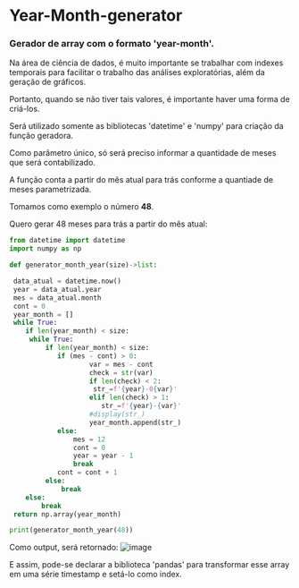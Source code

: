 # Year-Month-generator
### Gerador de array com o formato 'year-month'.

Na área de ciência de dados, é muito importante se trabalhar com indexes temporais para facilitar o trabalho das análises exploratórias, além da geração de gráficos.

Portanto, quando se não tiver tais valores, é importante haver uma forma de criá-los.

Será utilizado somente as bibliotecas 'datetime' e 'numpy' para criação da função geradora.

Como parâmetro único, só será preciso informar a quantidade de meses que será contabilizado.

A função conta a partir do mês atual para trás conforme a quantiade de meses parametrizada.

Tomamos como exemplo o número **48**.

Quero gerar 48 meses para trás a partir do mês atual:

~~~python
from datetime import datetime
import numpy as np

def generator_month_year(size)->list:

 data_atual = datetime.now()
 year = data_atual.year
 mes = data_atual.month
 cont = 0
 year_month = []
 while True:
    if len(year_month) < size:
     while True:
         if len(year_month) < size:
            if (mes - cont) > 0:
                    var = mes - cont
                    check = str(var)
                    if len(check) < 2:
                     str_=f'{year}-0{var}'
                    elif len(check) > 1:
                       str_=f'{year}-{var}'
                    #display(str_)
                    year_month.append(str_)
            else:
                mes = 12
                cont = 0
                year = year - 1
                break
            cont = cont + 1
         else: 
             break
    else:
        break
 return np.array(year_month)

print(generator_month_year(48))
~~~
Como output, será retornado:
![image](https://github.com/Caloka/Year-Month-generator/assets/75040393/432c80bb-c7a1-4a52-943a-27972f6a4c1e)


E assim, pode-se declarar a biblioteca 'pandas' para transformar esse array em uma série timestamp e setá-lo como index.


